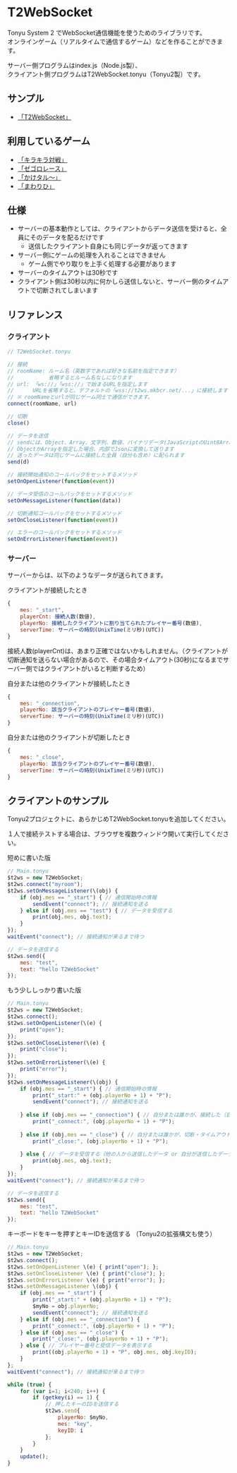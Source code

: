 # T2WebSocket

Tonyu System 2 でWebSocket通信機能を使うためのライブラリです。  
オンラインゲーム（リアルタイムで通信するゲーム）などを作ることができます。

サーバー側プログラムはindex.js（Node.js製）、  
クライアント側プログラムはT2WebSocket.tonyu（Tonyu2製）です。

## サンプル
- [「T2WebSocket」](https://www.tonyu.jp/project/viewProject.cgi?mainkey=897&)

## 利用しているゲーム
- [「キラキラ対戦」](https://www.tonyu.jp/project/viewProject.cgi?mainkey=894&)
- [「ゼゴロレース」](https://www.tonyu.jp/project/viewProject.cgi?mainkey=907&)
- [「かけタル～」](https://www.tonyu.jp/project/viewProject.cgi?mainkey=921&)
- [「まわりひ」](https://www.tonyu.jp/project/viewProject.cgi?mainkey=926&)

## 仕様
- サーバーの基本動作としては、クライアントからデータ送信を受けると、全員にそのデータを配るだけです
  - 送信したクライアント自身にも同じデータが返ってきます
- サーバー側にゲームの処理を入れることはできません
  - ゲーム側でやり取りを上手く処理する必要があります
- サーバーのタイムアウトは30秒です
- クライアント側は30秒以内に何かしら送信しないと、サーバー側のタイムアウトで切断されてしまいます

## リファレンス

### クライアント

```javascript
// T2WebSocket.tonyu

// 接続
// roomName: ルーム名（英数字であれば好きな名前を指定できます）
//           省略するとルーム名なしになります
// url: 「ws://」「wss://」で始まるURLを指定します
//      URLを省略すると、デフォルトの「wss://t2ws.mkbcr.net/...」に接続します
// ※ roomNameとurlが同じゲーム同士で通信ができます。
connect(roomName, url)

// 切断
close()

// データを送信
// sendには、Object、Array、文字列、数値、バイナリデータ(JavaScriptのUint8Array等)などを送れます
// ObjectかArrayを指定した場合、内部でJsonに変換して送ります
// 送ったデータは同じゲームに接続した全員（自分も含め）に配られます
send(d)

// 接続開始通知のコールバックをセットするメソッド
setOnOpenListener(function(event))

// データ受信のコールバックをセットするメソッド
setOnMessageListener(function(data))

// 切断通知コールバックをセットするメソッド
setOnCloseListener(function(event))

// エラーのコールバックをセットするメソッド
setOnErrorListener(function(event))
```

### サーバー

サーバーからは、以下のようなデータが送られてきます。

クライアントが接続したとき
```javascript
{
    mes: "_start",
    playerCnt: 接続人数(数値),
    playerNo: 接続したクライアントに割り当てられたプレイヤー番号(数値),
    serverTime: サーバーの時刻(UnixTime(ミリ秒)(UTC))
}
```
接続人数(playerCnt)は、あまり正確ではないかもしれません。（クライアントが切断通知を送らない場合があるので、その場合タイムアウト(30秒)になるまでサーバー側ではクライアントがいると判断するため）

自分または他のクライアントが接続したとき
```javascript
{
    mes: "_connection",
    playerNo: 該当クライアントのプレイヤー番号(数値),
    serverTime: サーバーの時刻(UnixTime(ミリ秒)(UTC))
}
```

自分または他のクライアントが切断したとき
```javascript
{
    mes: "_close",
    playerNo: 該当クライアントのプレイヤー番号(数値),
    serverTime: サーバーの時刻(UnixTime(ミリ秒)(UTC))
}
```

## クライアントのサンプル

Tonyu2プロジェクトに、あらかじめT2WebSocket.tonyuを追加してください。

１人で接続テストする場合は、ブラウザを複数ウィンドウ開いて実行してください。

短めに書いた版

```javascript
// Main.tonyu
$t2ws = new T2WebSocket;
$t2ws.connect("myroom");
$t2ws.setOnMessageListener(\(obj) {
    if (obj.mes == "_start") { // 通信開始時の情報
        sendEvent("connect"); // 接続通知を送る
    } else if (obj.mes == "test") { // データを受信する
        print(obj.mes, obj.text);
    }
});
waitEvent("connect"); // 接続通知が来るまで待つ

// データを送信する
$t2ws.send({
    mes: "test",
    text: "hello T2WebSocket"
});
```

もう少ししっかり書いた版

```javascript
// Main.tonyu
$t2ws = new T2WebSocket;
$t2ws.connect();
$t2ws.setOnOpenListener(\(e) {
    print("open");
});
$t2ws.setOnCloseListener(\(e) {
    print("close");
});
$t2ws.setOnErrorListener(\(e) {
    print("error");
});
$t2ws.setOnMessageListener(\(obj) {
    if (obj.mes == "_start") { // 通信開始時の情報
        print("_start:" + (obj.playerNo + 1) + "P");
        sendEvent("connect"); // 接続通知を送る
        
    } else if (obj.mes == "_connection") { // 自分または誰かが、接続した（自分より先に接続した人は通知されない）
        print("_connect:", (obj.playerNo + 1) + "P");
        
    } else if (obj.mes == "_close") { // 自分または誰かが、切断・タイムアウトした（自分より後に切断した人は通知されない）
        print("_close:", (obj.playerNo + 1) + "P");
        
    } else { // データを受信する（他の人から送信したデータ or 自分が送信したデータが来る）
        print(obj.mes, obj.text);
    }
});
waitEvent("connect"); // 接続通知が来るまで待つ

// データを送信する
$t2ws.send({
    mes: "test",
    text: "hello T2WebSocket"
});
```

キーボードをキーを押すとキーIDを送信する
（Tonyu2の拡張構文も使う）

```javascript
// Main.tonyu
$t2ws = new T2WebSocket;
$t2ws.connect();
$t2ws.setOnOpenListener \(e) { print("open"); };
$t2ws.setOnCloseListener \(e) { print("close"); };
$t2ws.setOnErrorListener \(e) { print("error"); };
$t2ws.setOnMessageListener \(obj) {
    if (obj.mes == "_start") {
        print("_start:" + (obj.playerNo + 1) + "P");
        $myNo = obj.playerNo;
        sendEvent("connect"); // 接続通知を送る
    } else if (obj.mes == "_connection") {
        print("_connect:", (obj.playerNo + 1) + "P");
    } else if (obj.mes == "_close") {
        print("_close:", (obj.playerNo + 1) + "P");
    } else { // プレイヤー番号と受信データを表示する
        print((obj.playerNo + 1) + "P", obj.mes, obj.keyID);
    }
};
waitEvent("connect"); // 接続通知が来るまで待つ

while (true) {
    for (var i=1; i<240; i++) {
        if (getkey(i) == 1) {
            // 押したキーのIDを送信する
            $t2ws.send{
                playerNo: $myNo,
                mes: "key",
                keyID: i
            };
        }
    }
    update();
}
```


